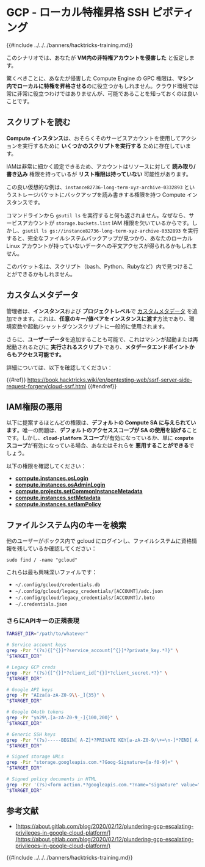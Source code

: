 # GCP - ローカル特権昇格 SSH ピボティング

{{#include ../../../banners/hacktricks-training.md}}

このシナリオでは、あなたが **VM内の非特権アカウントを侵害した** と仮定します。

驚くべきことに、あなたが侵害した Compute Engine の GPC 権限は、**マシン内でローカルに特権を昇格させる**のに役立つかもしれません。クラウド環境では常に非常に役立つわけではありませんが、可能であることを知っておくのは良いことです。

## スクリプトを読む <a href="#follow-the-scripts" id="follow-the-scripts"></a>

**Compute インスタンス**は、おそらくそのサービスアカウントを使用してアクションを実行するために **いくつかのスクリプトを実行する** ために存在しています。

IAMは非常に細かく設定できるため、アカウントはリソースに対して **読み取り/書き込み** 権限を持っているが **リスト権限は持っていない** 可能性があります。

この良い仮想的な例は、`instance82736-long-term-xyz-archive-0332893` というストレージバケットにバックアップを読み書きする権限を持つ Compute インスタンスです。

コマンドラインから `gsutil ls` を実行すると何も返されません。なぜなら、サービスアカウントが `storage.buckets.list` IAM 権限を欠いているからです。しかし、`gsutil ls gs://instance82736-long-term-xyz-archive-0332893` を実行すると、完全なファイルシステムバックアップが見つかり、あなたのローカル Linux アカウントが持っていないデータへの平文アクセスが得られるかもしれません。

このバケット名は、スクリプト（bash、Python、Rubyなど）内で見つけることができるかもしれません。

## カスタムメタデータ

管理者は、**インスタンス**および **プロジェクトレベル**で [カスタムメタデータ](https://cloud.google.com/compute/docs/storing-retrieving-metadata#custom) を追加できます。これは、**任意のキー/値ペアをインスタンスに渡す**方法であり、環境変数や起動/シャットダウンスクリプトに一般的に使用されます。

さらに、**ユーザーデータ**を追加することも可能で、これはマシンが起動または再起動されるたびに **実行されるスクリプト**であり、**メタデータエンドポイントからもアクセス可能です。**

詳細については、以下を確認してください：

{{#ref}}
https://book.hacktricks.wiki/en/pentesting-web/ssrf-server-side-request-forgery/cloud-ssrf.html
{{#endref}}

## **IAM権限の悪用**

以下に提案するほとんどの権限は、**デフォルトの Compute SA に与えられています**。唯一の問題は、**デフォルトのアクセススコープが SA の使用を妨げる**ことです。しかし、**`cloud-platform`** **スコープ**が有効になっているか、単に **`compute`** **スコープ**が有効になっている場合、あなたはそれらを **悪用することができる**でしょう。

以下の権限を確認してください：

- [**compute.instances.osLogin**](gcp-compute-privesc/index.html#compute.instances.oslogin)
- [**compute.instances.osAdminLogin**](gcp-compute-privesc/index.html#compute.instances.osadminlogin)
- [**compute.projects.setCommonInstanceMetadata**](gcp-compute-privesc/index.html#compute.projects.setcommoninstancemetadata)
- [**compute.instances.setMetadata**](gcp-compute-privesc/index.html#compute.instances.setmetadata)
- [**compute.instances.setIamPolicy**](gcp-compute-privesc/index.html#compute.instances.setiampolicy)

## ファイルシステム内のキーを検索

他のユーザーがボックス内で gcloud にログインし、ファイルシステムに資格情報を残しているか確認してください：
```
sudo find / -name "gcloud"
```
これらは最も興味深いファイルです：

- `~/.config/gcloud/credentials.db`
- `~/.config/gcloud/legacy_credentials/[ACCOUNT]/adc.json`
- `~/.config/gcloud/legacy_credentials/[ACCOUNT]/.boto`
- `~/.credentials.json`

### さらにAPIキーの正規表現
```bash
TARGET_DIR="/path/to/whatever"

# Service account keys
grep -Pzr "(?s){[^{}]*?service_account[^{}]*?private_key.*?}" \
"$TARGET_DIR"

# Legacy GCP creds
grep -Pzr "(?s){[^{}]*?client_id[^{}]*?client_secret.*?}" \
"$TARGET_DIR"

# Google API keys
grep -Pr "AIza[a-zA-Z0-9\\-_]{35}" \
"$TARGET_DIR"

# Google OAuth tokens
grep -Pr "ya29\.[a-zA-Z0-9_-]{100,200}" \
"$TARGET_DIR"

# Generic SSH keys
grep -Pzr "(?s)-----BEGIN[ A-Z]*?PRIVATE KEY[a-zA-Z0-9/\+=\n-]*?END[ A-Z]*?PRIVATE KEY-----" \
"$TARGET_DIR"

# Signed storage URLs
grep -Pir "storage.googleapis.com.*?Goog-Signature=[a-f0-9]+" \
"$TARGET_DIR"

# Signed policy documents in HTML
grep -Pzr '(?s)<form action.*?googleapis.com.*?name="signature" value=".*?">' \
"$TARGET_DIR"
```
## 参考文献

- [https://about.gitlab.com/blog/2020/02/12/plundering-gcp-escalating-privileges-in-google-cloud-platform/](https://about.gitlab.com/blog/2020/02/12/plundering-gcp-escalating-privileges-in-google-cloud-platform/)

{{#include ../../../banners/hacktricks-training.md}}
